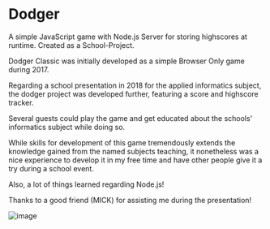 # Dodger 

A simple JavaScript game with Node.js Server for storing highscores at runtime. Created as a School-Project.

Dodger Classic was initially developed as a simple Browser Only game during 2017.

Regarding a school presentation in 2018 for the applied informatics subject, the dodger project was developed further, featuring a score and highscore tracker.

Several guests could play the game and get educated about the schools' informatics subject while doing so.

While skills for development of this game tremendously extends the knowledge gained from the named subjects teaching, it nonetheless was a nice experience to develop it in my free time and have other people give it a try during a school event. 

Also, a lot of things learned regarding Node.js!

Thanks to a good friend (MICK) for assisting me during the presentation!

![image](https://github.com/AUMmason/dodger-game/assets/35566401/92db7fc9-b789-437c-b592-d25ee613f102)
